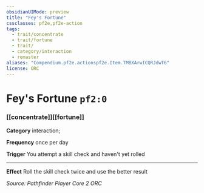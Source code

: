 ```yaml
---
obsidianUIMode: preview
title: "Fey's Fortune"
cssclasses: pf2e,pf2e-action
tags:
  - trait/concentrate
  - trait/fortune
  - trait/
  - category/interaction
  - remaster
aliases: "Compendium.pf2e.actionspf2e.Item.TMBXArwICQRJdwT6"
license: ORC
---
```

# Fey's Fortune `pf2:0`

### [[concentrate]][[fortune]]

**Category** interaction; 




**Frequency** once per day

**Trigger** You attempt a skill check and haven't yet rolled

* * *

**Effect** Roll the skill check twice and use the better result

*Source: Pathfinder Player Core 2*
*ORC*